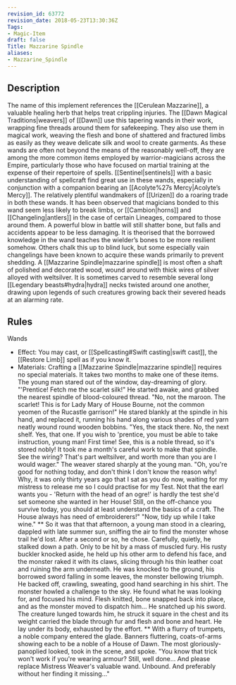 ```yaml
---
revision_id: 63772
revision_date: 2018-05-23T13:30:36Z
Tags:
- Magic-Item
draft: false
Title: Mazzarine Spindle
aliases:
- Mazzarine_Spindle
---
```

## Description
The name of this implement references the [[Cerulean Mazzarine]], a valuable healing herb that helps treat crippling injuries. The [[Dawn Magical Traditions|weavers]] of [[Dawn]] use this tapering wands in their work, wrapping fine threads around them for safekeeping. They also use them in magical work, weaving the flesh and bone of shattered and fractured limbs as easily as they weave delicate silk and wool to create garments.
As these wands are often not beyond the means of the reasonably well-off, they are among the more common items employed by warrior-magicians across the Empire, particularly those who have focused on martial training at the expense of their repertoire of spells. [[Sentinel|sentinels]] with a basic understanding of spellcraft find great use in these wands, especially in conjunction with a companion bearing an [[Acolyte%27s Mercy|Acolyte’s Mercy]]. The relatively plentiful wandmakers of [[Urizen]] do a roaring trade in both these wands.
It has been observed that magicians bonded to this wand seem less likely to break limbs, or [[Cambion|horns]] and [[Changeling|antlers]] in the case of certain Lineages, compared to those around them. A powerful blow in battle will still shatter bone, but falls and accidents appear to be less damaging. It is theorised that the borrowed knowledge in the wand teaches the wielder’s bones to be more resilient somehow. Others chalk this up to blind luck, but some especially vain changelings have been known to acquire these wands primarily to prevent shedding.
A [[Mazzarine Spindle|mazzarine spindle]] is most often a shaft of polished and decorated wood, wound around with thick wires of silver alloyed with weltsilver. It is sometimes carved to resemble several long [[Legendary beasts#hydra|hydra]] necks twisted around one another, drawing upon legends of such creatures growing back their severed heads at an alarming rate.
## Rules
Wands
* Effect: You may cast, or [[Spellcasting#Swift casting|swift cast]], the [[Restore Limb]] spell as if you know it.
* Materials: Crafting a [[Mazzarine Spindle|mazzarine spindle]] requires no special materials. It takes two months to make one of these items.
The young man stared out of the window, day-dreaming of glory.
"'Prentice! Fetch me the scarlet silk!"
He started awake, and grabbed the nearest spindle of blood-coloured thread.
"No, not the maroon. The scarlet! This is for Lady Mary of House Bourne, not the common yeomen of the Rucastle garrison!"
He stared blankly at the spindle in his hand, and replaced it, running his hand along various shades of red yarn neatly wound round wooden bobbins.
"Yes, the stack there. No, the next shelf. Yes, that one. If you wish to 'prentice, you must be able to take instruction, young man! First time! See, this is a noble thread, so it's stored nobly! It took me a month's careful work to make that spindle. See the wiring? That's part weltsilver, and worth more than you are I would wager." 
The weaver stared sharply at the young man.
"Oh, you're good for nothing today, and don't think I don't know the reason why! Why, it was only thirty years ago that I sat as you do now, waiting for my mistress to release me so I could practise for my Test. Not that the earl wants you - 'Return with the head of an ogre!' is hardly the test she'd set someone she wanted in her House! Still, on the off-chance you survive today, you should at least understand the basics of a craft. The House always has need of embroiderers!"
"Now, tidy up while I take wine." 
**
So it was that that afternoon, a young man stood in a clearing, dappled with late summer sun, sniffing the air to find the monster whose trail he'd lost. After a second or so, he chose. Carefully, quietly, he stalked down a path.
Only to be hit by a mass of muscled fury. His rusty buckler knocked aside, he held up his other arm to defend his face, and the monster raked it with its claws, slicing through his thin leather coat and ruining the arm underneath. He was knocked to the ground, his borrowed sword falling in some leaves, the monster bellowing triumph.
He backed off, crawling, sweating, good hand searching in his shirt. The monster howled a challenge to the sky. He found what he was looking for, and focused his mind. Flesh knitted, bone snapped back into place, and as the monster moved to dispatch him... 
He snatched up his sword. The creature lunged towards him, he struck it square in the chest and its weight carried the blade through fur and flesh and bone and heart.
He lay under its body, exhausted by the effort.
**
With a flurry of trumpets, a noble company entered the glade. Banners fluttering, coats-of-arms showing each to be a noble of a House of Dawn. The most gloriously-panoplied looked, took in the scene, and spoke.
"You know that trick won't work if you're wearing armour? Still, well done... And please replace Mistress Weaver's valuable wand. Unbound. And preferably without her finding it missing..."